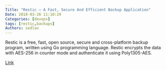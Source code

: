 ```yaml
---
Title: "Restic – A Fast, Secure And Efficient Backup Application"
Date: 2018-03-26 11:10:29
Categories: [devops]
tags: [restic,backups]
Authors: sedlav
---
```


Restic is a free, fast, open source, secure and cross-platform backup program, written using Go programming language. Restic encrypts the data with AES-256 in counter mode and authenticate it using Poly1305-AES.

[Link](https://www.ostechnix.com/restic-fast-secure-efficient-backup-application/)
